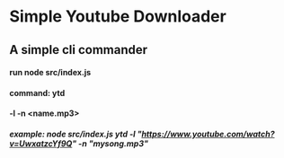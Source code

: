 # Simple Youtube Downloader

## A simple cli commander

#### run node src/index.js 

#### command: ytd
#### -l <url> -n <name.mp3>

##### example: node src/index.js ytd -l "https://www.youtube.com/watch?v=UwxatzcYf9Q" -n "mysong.mp3"
